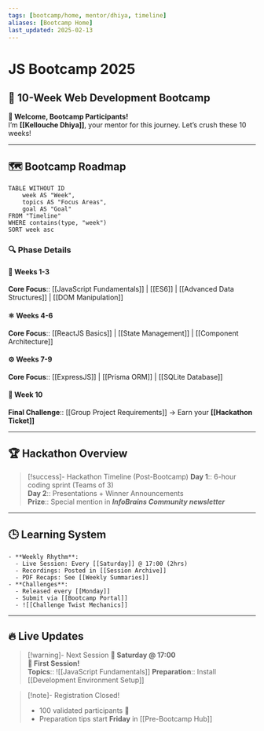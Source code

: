```yaml
---
tags: [bootcamp/home, mentor/dhiya, timeline]
aliases: [Bootcamp Home]
last_updated: 2025-02-13
---
```


# JS Bootcamp 2025
## 🚀 10-Week Web Development Bootcamp

**👋 Welcome, Bootcamp Participants!**  
I’m **[[Kellouche Dhiya]]**, your mentor for this journey. Let’s crush these 10 weeks!  

---
## 🗺️ Bootcamp Roadmap
```dataview
TABLE WITHOUT ID
	week AS "Week",
	topics AS "Focus Areas",
	goal AS "Goal"
FROM "Timeline"
WHERE contains(type, "week")
SORT week asc
```

### 🔍 Phase Details
#### 🧩 **Weeks 1-3**  
**Core Focus**:: [[JavaScript Fundamentals]] | [[ES6]] | [[Advanced Data Structures]] | [[DOM Manipulation]]  
#### ⚛️ **Weeks 4-6**  
**Core Focus**:: [[ReactJS Basics]] | [[State Management]] | [[Component Architecture]]  
#### ⚙️ **Weeks 7-9**  
**Core Focus**:: [[ExpressJS]] | [[Prisma ORM]] | [[SQLite Database]]  
#### 🏁 **Week 10**  
**Final Challenge**:: [[Group Project Requirements]] → Earn your **[[Hackathon Ticket]]**  

---
## 🏆 Hackathon Overview

> [!success]- Hackathon Timeline (Post-Bootcamp)
> **Day 1**:: 6-hour coding sprint (Teams of 3)  
> **Day 2**:: Presentations + Winner Announcements  
> **Prize**:: Special mention in ***InfoBrains Community newsletter***

---

## 🕒 Learning System
```collapse
- **Weekly Rhythm**:
  - Live Session: Every [[Saturday]] @ 17:00 (2hrs)
  - Recordings: Posted in [[Session Archive]]
  - PDF Recaps: See [[Weekly Summaries]]
- **Challenges**:
  - Released every [[Monday]]
  - Submit via [[Bootcamp Portal]]
  - ![[Challenge Twist Mechanics]]
```

---
## 🔥 Live Updates

> [!warning]- Next Session
> **📅 Saturday @ 17:00**  
> **📍 First Session!**  
> **Topics**:: ![[JavaScript Fundamentals]]
> **Preparation**:: Install [[Development Environment Setup]]

> [!note]- Registration Closed!
> - 100 validated participants 🎉  
> - Preparation tips start **Friday** in [[Pre-Bootcamp Hub]]

